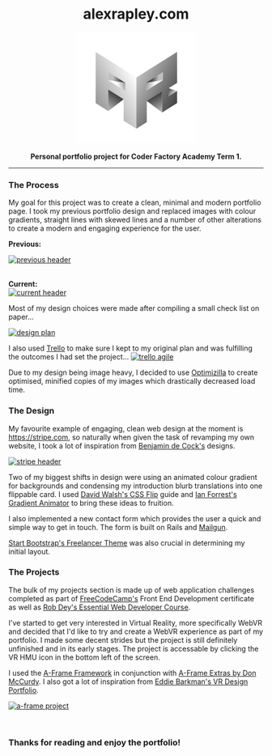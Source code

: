 

<h1 align="center">alexrapley.com</h1>

<p align="center"><a href="https://alexrapley.com" target="_blank"><img width="240" height="220" alt="Alexrapley.com" src="app/assets/images/arlogoresize-min.png"></a></p>

<p align="center"><b>Personal portfolio project for Coder Factory Academy Term 1.</b></p>

---


### The Process

My goal for this project was to create a clean, minimal and modern portfolio page. I took my previous portfolio design and replaced images with colour gradients, straight lines with skewed lines and a number of other alterations to create a modern and engaging experience for the user.

<b>Previous:</b>
<br>

<a href="http://imgur.com/BnOP4fZ"><img width="650" height="400" src="http://i.imgur.com/BnOP4fZ.png" alt="previous header" /></a>

<br>
<b>Current:</b>
<br>
<a href="http://imgur.com/qmND0cP"><img width="650" height="400" src="http://i.imgur.com/qmND0cP.png" alt="current header"/></a>


Most of my design choices were made after compiling a small check list on paper...

<a href="http://imgur.com/j2YdVzz"><img width="500" height="600" src="http://i.imgur.com/j2YdVzz.jpg" alt="design plan"/></a>

I also used [Trello](https://trello.com/b/lujtBX49/personal-portfolio) to make sure I kept to my original plan and was fulfilling the outcomes I had set the project...
<a href="http://imgur.com/5kSsVZS"><img src="http://i.imgur.com/5kSsVZS.png" alt="trello agile" /></a>


Due to my design being image heavy, I decided to use [Optimizilla](http://optimizilla.com/) to create optimised, minified copies of my images which drastically decreased load time.

### The Design

My favourite example of engaging, clean web design at the moment is https://stripe.com, so naturally when given the task of revamping my own website, I took a lot of inspiration from [Benjamin de Cock's](https://dribbble.com/bdc) designs.

<a href="http://imgur.com/IwWO9b1"><img width="650" height="400" src="http://i.imgur.com/IwWO9b1.png" alt="stripe header" /></a>

Two of my biggest shifts in design were using an animated colour gradient for backgrounds and condensing my introduction blurb translations into one flippable card. I used [David Walsh's CSS Flip](https://davidwalsh.name/css-flip) guide and [Ian Forrest's Gradient Animator](https://www.gradient-animator.com/) to bring these ideas to fruition.

I also implemented a new contact form which provides the user a quick and simple way to get in touch. The form is built on Rails and [Mailgun](https://www.mailgun.com/).

[Start Bootstrap's Freelancer Theme](https://blackrockdigital.github.io/startbootstrap-freelancer/) was also crucial in determining my initial layout.

### The Projects

The bulk of my projects section is made up of web application challenges completed as part of [FreeCodeCamp's](https://freecodecamp.com) Front End Development certificate as well as [Rob Dey's Essential Web Developer Course](http://upskillcourses.com/courses/enrolled/essential-web-developer-course).

I've started to get very interested in Virtual Reality, more specifically WebVR and decided that I'd like to try and create a WebVR experience as part of my portfolio. I made some decent strides but the project is still definitely unfinished and in its early stages. The project is accessable by clicking the VR HMU icon in the bottom left of the screen.

I used the [A-Frame Framework](https://aframe.io) in conjunction with [A-Frame Extras by Don McCurdy](https://github.com/donmccurdy/aframe-extras). I also got a lot of inspiration from [Eddie Barkman's VR Design Portfolio](http://eddiebarkman.com/VR-Design-Portfolio/).

<a href="http://imgur.com/JA0q5fR"><img src="http://i.imgur.com/JA0q5fR.png" alt="a-frame project"/></a>

<br>

<h3>Thanks for reading and enjoy the portfolio!</h3>

